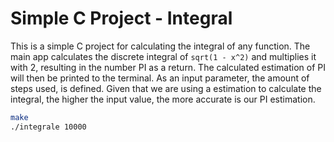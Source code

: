 # Simple C Project - Integral
This is a simple C project for calculating the integral of any function. The main app calculates the discrete integral of `sqrt(1 - x^2)` and multiplies it with 2, resulting in the number PI as a return. The calculated estimation of PI will then be printed to the terminal. As an input parameter, the amount of steps used, is defined. Given that we are using a estimation to calculate the integral, the higher the input value, the more accurate is our PI estimation.

```bash
make 
./integrale 10000
```

